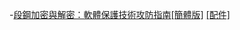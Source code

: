


-[段鋼加密與解密：軟體保護技術攻防指南](https://www.tenlong.com.tw/products/9789865004309)[[簡體版]](https://www.tenlong.com.tw/products/9787121336928) [[配件]](https://drive.google.com/file/d/1hrwBrRvOjH-V0n7e7Jth5hOwvnsMEPlX/view?usp=sharing)
